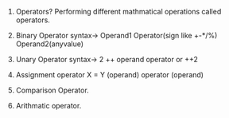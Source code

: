 1. Operators?
Performing different mathmatical operations called operators.

1. Binary Operator
syntax-> Operand1 Operator(sign like +-*/%) Operand2(anyvalue)
2. Unary Operator
syntax-> 2 ++
       operand operator
       or ++2
3. Assignment operator
  X = Y
  (operand) operator (operand)

4. Comparison Operator.

5. Arithmatic operator.